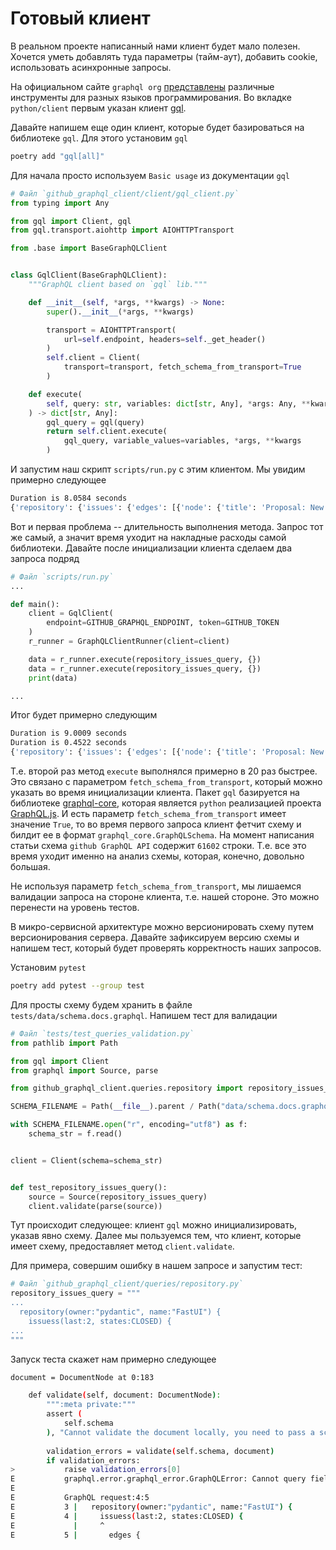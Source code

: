 # Готовый клиент

В реальном проекте написанный нами клиент будет мало полезен. Хочется уметь добавлять
туда параметры (тайм-аут), добавить cookie, использовать асинхронные запросы.

На официальном сайте `graphql org` [представлены](https://graphql.org/code/) различные инструменты
для разных языков программирования. Во вкладке `python/client` первым указан клиент [gql](https://gql.readthedocs.io/en/stable/).

Давайте напишем еще один клиент, которые будет базироваться на библиотеке `gql`. Для этого установим
`gql`

```bash
poetry add "gql[all]"
```

Для начала просто используем `Basic usage` из документации `gql`

```python
# Файл `github_graphql_client/client/gql_client.py`
from typing import Any

from gql import Client, gql
from gql.transport.aiohttp import AIOHTTPTransport

from .base import BaseGraphQLClient


class GqlClient(BaseGraphQLClient):
    """GraphQL client based on `gql` lib."""

    def __init__(self, *args, **kwargs) -> None:
        super().__init__(*args, **kwargs)

        transport = AIOHTTPTransport(
            url=self.endpoint, headers=self._get_header()
        )
        self.client = Client(
            transport=transport, fetch_schema_from_transport=True
        )

    def execute(
        self, query: str, variables: dict[str, Any], *args: Any, **kwargs: Any
    ) -> dict[str, Any]:
        gql_query = gql(query)
        return self.client.execute(
            gql_query, variable_values=variables, *args, **kwargs
        )

```

И запустим наш скрипт `scripts/run.py` с этим клиентом. Мы увидим примерно следующее

```bash
Duration is 8.0584 seconds
{'repository': {'issues': {'edges': [{'node': {'title': 'Proposal: New Syntax for components declaration', 'url': 'https://github.com/pydantic/FastUI/issues/84'}}, {'node': {'title': 'fastui requires fastapi', 'url': 'https://github.com/pydantic/FastUI/issues/85'}}]}}}
```

Вот и первая проблема -- длительность выполнения метода. Запрос тот же самый, а значит
время уходит на накладные расходы самой библиотеки. Давайте после инициализации клиента
сделаем два запроса подряд

```python
# Файл `scripts/run.py`
...

def main():
    client = GqlClient(
        endpoint=GITHUB_GRAPHQL_ENDPOINT, token=GITHUB_TOKEN
    )
    r_runner = GraphQLClientRunner(client=client)

    data = r_runner.execute(repository_issues_query, {})
    data = r_runner.execute(repository_issues_query, {})
    print(data)

...
```

Итог будет примерно следующим

```bash
Duration is 9.0009 seconds
Duration is 0.4522 seconds
{'repository': {'issues': {'edges': [{'node': {'title': 'Proposal: New Syntax for components declaration', 'url': 'https://github.com/pydantic/FastUI/issues/84'}}, {'node': {'title': 'fastui requires fastapi', 'url': 'https://github.com/pydantic/FastUI/issues/85'}}]}}}
```

Т.е. второй раз метод `execute` выполнялся примерно в 20 раз быстрее. Это связано
с параметром `fetch_schema_from_transport`, который можно указать во время инициализации клиента.
Пакет `gql` базируется на библиотеке [graphql-core](https://github.com/graphql-python/graphql-core),
которая является `python` реализацией проекта [GraphQL.js](https://github.com/graphql/graphql-js).
И есть параметр `fetch_schema_from_transport` имеет значение `True`, то во время первого запроса
клиент фетчит схему и билдит ее в формат `graphql_core.GraphQLSchema`. На момент написания
статьи схема `github GraphQL API` содержит `61602` строки. Т.е. все это время уходит именно
на анализ схемы, которая, конечно, довольно большая.

Не используя параметр `fetch_schema_from_transport`, мы лишаемся валидации запроса на стороне клиента,
т.е. нашей стороне. Это можно перенести на уровень тестов.

В микро-сервисной архитектуре можно версионировать схему путем версионирования сервера.
Давайте зафиксируем версию схемы и напишем тест, который будет проверять корректность наших
запросов.

Установим `pytest`

```bash
poetry add pytest --group test
```

Для просты схему будем хранить в файле `tests/data/schema.docs.graphql`. Напишем тест для валидации

```python
# Файл `tests/test_queries_validation.py`
from pathlib import Path

from gql import Client
from graphql import Source, parse

from github_graphql_client.queries.repository import repository_issues_query

SCHEMA_FILENAME = Path(__file__).parent / Path("data/schema.docs.graphql")

with SCHEMA_FILENAME.open("r", encoding="utf8") as f:
    schema_str = f.read()


client = Client(schema=schema_str)


def test_repository_issues_query():
    source = Source(repository_issues_query)
    client.validate(parse(source))

```

Тут происходит следующее: клиент `gql` можно инициализировать, указав явно схему. Далее мы 
пользуемся тем, что клиент, которые имеет схему, предоставляет метод `client.validate`.

Для примера, совершим ошибку в нашем запросе и запустим тест:

```python
# Файл `github_graphql_client/queries/repository.py`
repository_issues_query = """
...
  repository(owner:"pydantic", name:"FastUI") {
    issuess(last:2, states:CLOSED) {
...
"""

```

Запуск теста скажет нам примерно следующее

```bash
document = DocumentNode at 0:183

    def validate(self, document: DocumentNode):
        """:meta private:"""
        assert (
            self.schema
        ), "Cannot validate the document locally, you need to pass a schema."
    
        validation_errors = validate(self.schema, document)
        if validation_errors:
>           raise validation_errors[0]
E           graphql.error.graphql_error.GraphQLError: Cannot query field 'issuess' on type 'Repository'. Did you mean 'issues' or 'issue'?
E           
E           GraphQL request:4:5
E           3 |   repository(owner:"pydantic", name:"FastUI") {
E           4 |     issuess(last:2, states:CLOSED) {
E             |     ^
E           5 |       edges {
```
